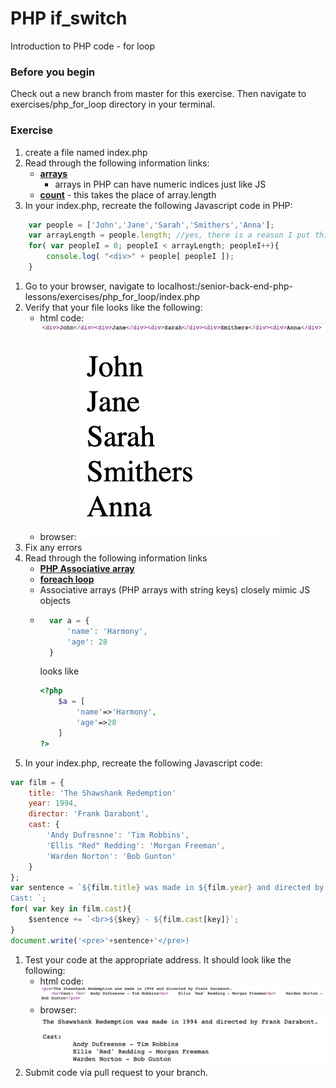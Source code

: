 # PHP if_switch

Introduction to PHP code - for loop

### Before you begin

Check out a new branch from master for this exercise.  Then navigate to exercises/php_for_loop directory in your terminal.

### Exercise

1. create a file named index.php
1. Read through the following information links:
	* [**arrays**](https://www.php.net/manual/en/control-structures.for.php)
        * arrays in PHP can have numeric indices just like JS
	* [**count**](https://www.php.net/manual/en/function.count.php) - this takes the place of array.length
1. In your index.php, recreate the following Javascript code in PHP:
```javascript
    var people = ['John','Jane','Sarah','Smithers','Anna'];
	var arrayLength = people.length; //yes, there is a reason I put this here for PHP
	for( var peopleI = 0; peopleI < arrayLength; peopleI++){
        console.log( "<div>" + people[ peopleI ]);
    }
```
1. Go to your browser, navigate to localhost:/senior-back-end-php-lessons/exercises/php_for_loop/index.php
1. Verify that your file looks like the following: 
    * html code: ![people list loop code](../../demoassets/loop_1html.png)
    * browser: ![people list loop code](../../demoassets/loop_1output.png)
1. Fix any errors
1. Read through the following information links
    * [**PHP Associative array**](https://www.geeksforgeeks.org/associative-arrays-in-php/)
    * [**foreach loop**](https://www.php.net/manual/en/control-structures.foreach.php)
	* Associative arrays (PHP arrays with string keys) closely mimic JS objects
    * ```javascript
        var a = {
            'name': 'Harmony',
            'age': 28
        }
        ```
        looks like
        ```php
        <?php
            $a = [
                'name'=>'Harmony',
                'age'=>28
            ]
        ?>
1. In your index.php, recreate the following Javascript code:
```Javascript
var film = {
    title: 'The Shawshank Redemption'
    year: 1994,
    director: 'Frank Darabont',
    cast: {
        'Andy Dufresnne': 'Tim Robbins',
        'Ellis "Red" Redding': 'Morgan Freeman',
        'Warden Norton': 'Bob Gunton'
    }
};
var sentence = `${film.title} was made in ${film.year} and directed by ${film.director}.<br>
Cast: `;
for( var key in film.cast){
    $sentence += `<br>${$key} - ${film.cast[key]}`;
}
document.write('<pre>'+sentence+'</pre>)
```
1. Test your code at the appropriate address.  It should look like the following:
    * html code: ![movie data html](../../demoassets/loop_2html.png)
    * browser: ![movie data browser](../../demoassets/loop_2output.png)
1. Submit code via pull request to your branch.





